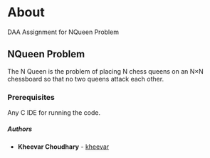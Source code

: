 # About

DAA Assignment for NQueen Problem

## NQueen Problem

The N Queen is the problem of placing N chess queens on an N×N chessboard so that no two queens attack each other.

### Prerequisites

Any C IDE for running the code.

##### Authors

* **Kheevar Choudhary** - [kheevar](https://github.com/kheevar)
